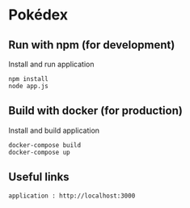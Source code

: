 # Pokédex

## Run with npm (for development)

Install and run application
```
npm install
node app.js
```

## Build with docker (for production)

Install and build application
```
docker-compose build
docker-compose up
```

## Useful links

```
application : http://localhost:3000
```